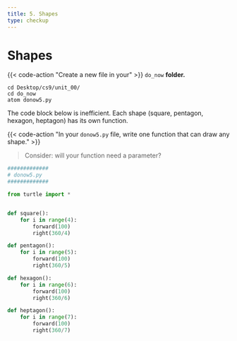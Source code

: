 ```yaml
---
title: 5. Shapes
type: checkup
---
```


# Shapes

{{< code-action "Create a new file in your" >}} `do_now` **folder.**
```shell
cd Desktop/cs9/unit_00/
cd do_now
atom donow5.py
```
 The code block below is inefficient. Each shape (square, pentagon, hexagon, heptagon) has its own function.

{{< code-action "In your `donow5.py` file, write one function that can draw any shape." >}}
>  Consider: will your function need a parameter?
>


```python
#############
# donow5.py
#############

from turtle import *


def square():
    for i in range(4):
        forward(100)
        right(360/4)

def pentagon():
    for i in range(5):
        forward(100)
        right(360/5)

def hexagon():
    for i in range(6):
        forward(100)
        right(360/6)

def heptagon():
    for i in range(7):
        forward(100)
        right(360/7)

```
